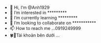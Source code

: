 - 👋 Hi, I’m @Anh1929
- 👀 I’m interested in *********
- 🌱 I’m currently learning *********
- 💞️ I’m looking to collaborate on ***********
- 📫 How to reach me ...0919249999
- 🍀🐧Tài khoản bên dưới ...
<!---
Anh1929/Anh1929 is a ✨ special ✨ repository because its `README.md` (this file) appears on your GitHub profile.
You can click the Preview link to take a look at your changes.
--->
